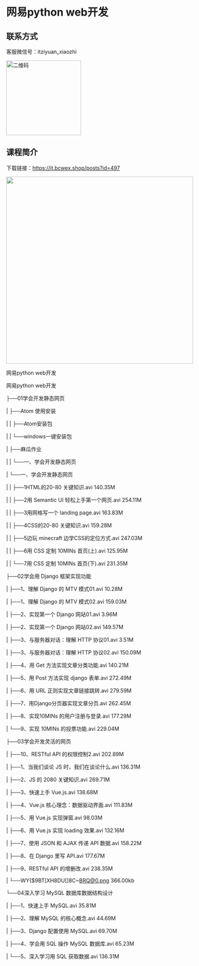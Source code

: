 # 网易python web开发

## 联系方式

客服微信号：itziyuan_xiaozhi

<img src="https://ziyuanyun.oss-cn-guangzhou.aliyuncs.com/common/20240614073449/666b82192834a.jpg" width="200" height="200" alt="二维码">

## 课程简介

下载链接：https://it.bcwex.shop/posts?id=497

<img src="https://ziyuanyun.oss-cn-guangzhou.aliyuncs.com/yun/20240515152015/6644622f47d64.jpg" width="500" alt="">

  网易python web开发



 网易python web开发



 ├──01学会开发静态网页

 | ├──Atom 使用安装

 | | ├──Atom安装包

 | | └──windows一键安装包

 | ├──麻瓜作业

 | | └──一、学会开发静态网页

 | └──一、学会开发静态网页

 | | ├──1HTML的20-80 关键知识.avi 140.35M

 | | ├──2用 Semantic UI 轻松上手第一个网页.avi 254.11M

 | | ├──3用网格写一个 landing page.avi 163.83M

 | | ├──4CSS的20-80 关键知识.avi 159.28M

 | | ├──5边玩 minecraft 边学CSS的定位方式.avi 247.03M

 | | ├──6用 CSS 定制 10MINs 首页(上).avi 125.95M

 | | └──7用 CSS 定制 10MINs 首页(下).avi 231.35M

 ├──02学会用 Django 框架实现功能

 | ├──1、理解 Django 的 MTV 模式01.avi 10.28M

 | ├──1、理解 Django 的 MTV 模式02.avi 159.03M

 | ├──2、实现第一个 Django 网站01.avi 3.96M

 | ├──2、实现第一个 Django 网站02.avi 149.57M

 | ├──3、与服务器对话：理解 HTTP 协议01.avi 3.51M

 | ├──3、与服务器对话：理解 HTTP 协议02.avi 150.09M

 | ├──4、用 Get 方法实现文章分类功能.avi 140.21M

 | ├──5、用 Post 方法实现 django 表单.avi 272.49M

 | ├──6、用 URL 正则实现文章链接跳转.avi 279.59M

 | ├──7、用Django分页器实现文章分页.avi 262.45M

 | ├──8、实现10MINs 的用户注册与登录.avi 177.29M

 | └──9、实现 10MINs 的投票功能.avi 229.04M

 ├──03学会开发灵活的网页

 | ├──10、RESTful API 的权限控制2.avi 202.89M

 | ├──1、当我们谈论 JS 时，我们在谈论什么.avi 136.31M

 | ├──2、JS 的 2080 关键知识.avi 269.71M

 | ├──3、快速上手 Vue.js.avi 138.68M

 | ├──4、Vue.js 核心理念：数据驱动界面.avi 111.83M

 | ├──5、用 Vue.js 实现弹窗.avi 98.03M

 | ├──6、用 Vue.js 实现 loading 效果.avi 132.16M

 | ├──7、使用 JSON 和 AJAX 传递 API 数据.avi 158.22M

 | ├──8、在 Django 里写 API.avi 177.67M

 | ├──9、RESTful API 的增删改.avi 238.35M

 | └──WY{$9BT[XH8DU[]8C~BRQ@0.png 366.00kb

 └──04深入学习 MySQL 数据库数据结构设计

 | ├──1、快速上手 MySQL.avi 35.81M

 | ├──2、理解 MySQL 的核心概念.avi 44.69M

 | ├──3、Django 配置使用 MySQL.avi 69.70M

 | ├──4、学会用 SQL 操作 MySQL 数据库.avi 65.23M

 | └──5、深入学习用 SQL 获取数据.avi 136.31M

  
